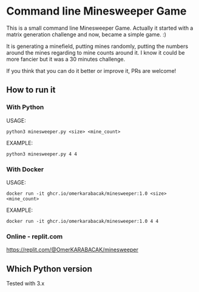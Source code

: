 # Command line Minesweeper Game

This is a small command line Minesweeper Game.
Actually it started with a matrix generation challenge and now, became a simple game. :)

It is generating a minefield, putting mines randomly, putting the numbers around the mines regarding to mine counts around it.
I know it could be more fancier but it was a 30 minutes challenge.

If you think that you can do it better or improve it, PRs are welcome!

## How to run it

### With Python

USAGE:
```
python3 minesweeper.py <size> <mine_count>
```

EXAMPLE:
```
python3 minesweeper.py 4 4
```

### With Docker

USAGE:
```
docker run -it ghcr.io/omerkarabacak/minesweeper:1.0 <size> <mine_count>
```

EXAMPLE:
```
docker run -it ghcr.io/omerkarabacak/minesweeper:1.0 4 4
```

### Online - replit.com

https://replit.com/@OmerKARABACAK/minesweeper

## Which Python version
Tested with 3.x

